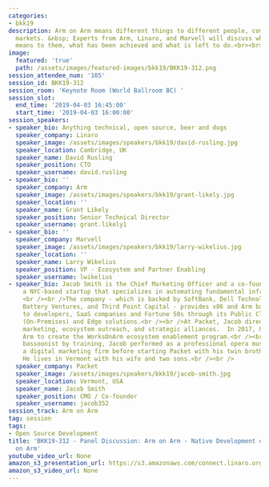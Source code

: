 ```yaml
---
categories:
- bkk19
description: Arm on Arm means different things to different people, companies and
  markets. &nbsp; Experts from Arm, Linaro, and Marvell will discuss what Arm on Arm
  means to them, what has been achieved and what is left to do.<br><br><br>
image:
  featured: 'true'
  path: /assets/images/featured-images/bkk19/BKK19-312.png
session_attendee_num: '105'
session_id: BKK19-312
session_room: 'Keynote Room (World Ballroom BC) '
session_slot:
  end_time: '2019-04-03 16:45:00'
  start_time: '2019-04-03 16:00:00'
session_speakers:
- speaker_bio: Anything technical, open source, beer and dogs
  speaker_company: Linaro
  speaker_image: /assets/images/speakers/bkk19/david-rusling.jpg
  speaker_location: Cambridge, UK
  speaker_name: David Rusling
  speaker_position: CTO
  speaker_username: david.rusling
- speaker_bio: ''
  speaker_company: Arm
  speaker_image: /assets/images/speakers/bkk19/grant-likely.jpg
  speaker_location: ''
  speaker_name: Grant Likely
  speaker_position: Senior Technical Director
  speaker_username: grant.likely1
- speaker_bio: ''
  speaker_company: Marvell
  speaker_image: /assets/images/speakers/bkk19/larry-wikelius.jpg
  speaker_location: ''
  speaker_name: Larry Wikelius
  speaker_position: VP - Ecosystem and Partner Enabling
  speaker_username: lwikelius
- speaker_bio: Jacob Smith is the Chief Marketing Officer and a co-founder at Packet,
    a NYC-based startup that specializes in automating fundamental infrastructure.
    <br /><br />The company - which is backed by SoftBank, Dell Technologies, Samsung,
    Battery Ventures, and Third Point Capital - provides x86 and Arm bare metal compute
    to developers, SaaS companies and Fortune 50s through its Public Cloud, Enterprise
    (On-Premises) and Edge solutions.<br /><br />At Packet, Jacob directs revenue
    marketing, ecosystem outreach, and strategic alliances.  In 2017, he worked with
    Arm to create the WorksOnArm ecosystem enablement program.<br /><br />A classical
    bassoonist by training, Jacob performed as a professional opera musician and ran
    a digital marketing firm before starting Packet with his twin brother Zac in 2014.
    He lives in Vermont with his wife and two sons.<br /><br />
  speaker_company: Packet
  speaker_image: /assets/images/speakers/bkk19/jacob-smith.jpg
  speaker_location: Vermont, USA
  speaker_name: Jacob Smith
  speaker_position: CMO / Co-founder
  speaker_username: jacob352
session_track: Arm on Arm
tag: session
tags:
- Open Source Development
title: 'BKK19-312 - Panel Discussion: Arm on Arm - Native Development on Arm for Deployment
  on Arm'
youtube_video_url: None
amazon_s3_presentation_url: https://s3.amazonaws.com/connect.linaro.org/bkk19/presentations/bkk19-312.pdf
amazon_s3_video_url: None
---
```

